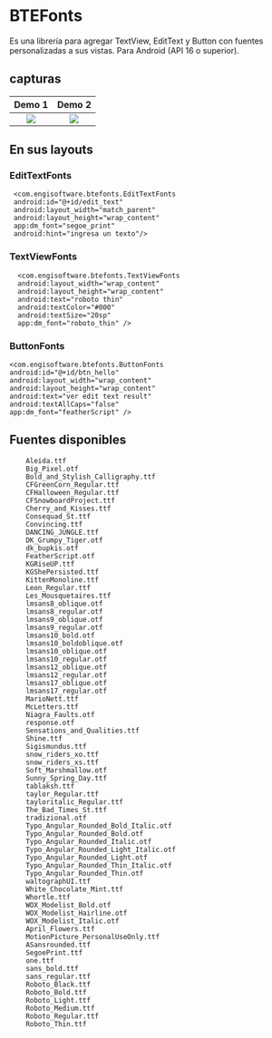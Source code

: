 # BTEFonts
Es una librería para agregar TextView, EditText y Button con fuentes personalizadas a sus vistas.
Para Android (API 16 o superior).


## capturas

Demo 1           |  Demo 2
:-------------------------:|:-------------------------:
![](https://user-images.githubusercontent.com/15864336/38099865-50a9f390-3341-11e8-8f7a-2b639f2fa965.jpg)  |  ![](https://user-images.githubusercontent.com/15864336/38099866-50c513dc-3341-11e8-81ea-ea86c4d08fbb.jpg)




## En sus layouts



### EditTextFonts
```
 <com.engisoftware.btefonts.EditTextFonts
 android:id="@+id/edit_text"
 android:layout_width="match_parent"
 android:layout_height="wrap_content"
 app:dm_font="segoe_print"
 android:hint="ingresa un texto"/>
```

### TextViewFonts
```
  <com.engisoftware.btefonts.TextViewFonts
  android:layout_width="wrap_content"
  android:layout_height="wrap_content"
  android:text="roboto thin"
  android:textColor="#000"
  android:textSize="20sp"
  app:dm_font="roboto_thin" />
```

### ButtonFonts
```
<com.engisoftware.btefonts.ButtonFonts
android:id="@+id/btn_hello"
android:layout_width="wrap_content"
android:layout_height="wrap_content"
android:text="ver edit text result"
android:textAllCaps="false"
app:dm_font="featherScript" />
```


## Fuentes disponibles

        Aleida.ttf
        Big_Pixel.otf
        Bold_and_Stylish_Calligraphy.ttf
        CFGreenCorn_Regular.ttf
        CFHalloween_Regular.ttf
        CFSnowboardProject.ttf
        Cherry_and_Kisses.ttf
        Consequad_St.ttf
        Convincing.ttf
        DANCING_JUNGLE.ttf
        DK_Grumpy_Tiger.otf
        dk_bupkis.otf
        FeatherScript.otf
        KGRiseUP.ttf
        KGShePersisted.ttf
        KittenMonoline.ttf
        Leon_Regular.ttf
        Les_Mousquetaires.ttf
        lmsans8_oblique.otf
        lmsans8_regular.otf
        lmsans9_oblique.otf
        lmsans9_regular.otf
        lmsans10_bold.otf
        lmsans10_boldoblique.otf
        lmsans10_oblique.otf
        lmsans10_regular.otf
        lmsans12_oblique.otf
        lmsans12_regular.otf
        lmsans17_oblique.otf
        lmsans17_regular.otf
        MarioNett.ttf
        McLetters.ttf
        Niagra_Faults.otf
        response.otf
        Sensations_and_Qualities.ttf
        Shine.ttf
        Sigismundus.ttf
        snow_riders_xo.ttf
        snow_riders_xs.ttf
        Soft_Marshmallow.otf
        Sunny_Spring_Day.ttf
        tablaksh.ttf
        taylor_Regular.ttf
        tayloritalic_Regular.ttf
        The_Bad_Times_St.ttf
        tradizional.otf
        Typo_Angular_Rounded_Bold_Italic.otf
        Typo_Angular_Rounded_Bold.otf
        Typo_Angular_Rounded_Italic.otf
        Typo_Angular_Rounded_Light_Italic.otf
        Typo_Angular_Rounded_Light.otf
        Typo_Angular_Rounded_Thin_Italic.otf
        Typo_Angular_Rounded_Thin.otf
        waltographUI.ttf
        White_Chocolate_Mint.ttf
        Whortle.ttf
        WOX_Modelist_Bold.otf
        WOX_Modelist_Hairline.otf
        WOX_Modelist_Italic.otf
        April_Flowers.ttf
        MotionPicture_PersonalUseOnly.ttf
        ASansrounded.ttf
        SegoePrint.ttf
        one.ttf
        sans_bold.ttf
        sans_regular.ttf
        Roboto_Black.ttf
        Roboto_Bold.ttf
        Roboto_Light.ttf
        Roboto_Medium.ttf
        Roboto_Regular.ttf
        Roboto_Thin.ttf